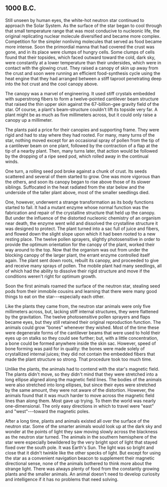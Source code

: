 ## 1000 B.C.
Still unseen by human eyes, the white-hot neutron star continued to approach the Solar System. As the surface of the star began to cool through that small temperature range that was most conducive to nucleonic life, the original replicating nuclear molecule diversified and became more complex. Competition for the simpler nonliving molecules that served as food became more intense. Soon the primordial manna that had covered the crust was gone, and in its place were clumps of hungry cells. Some clumps of cells found that their topsides, which faced outward toward the cold, dark sky, were constantly at a lower temperature than their undersides, which were in contact with the glowing crust. They raised a canopy of skin up away from the crust and soon were running an efficient food-synthesis cycle using the heat engine that they had arranged between a stiff taproot penetrating deep into the hot crust and the cool canopy above.

The canopy was a marvel of engineering. It used stiff crystals embedded with superstrong fibers to form a twelve-pointed cantilever beam structure that raised the thin upper skin against the 67-billion-gee gravity field of the star. Of course, a plant's beam-structure couldn't lift its topside very far. A plant might be as much as five millimeters across, but it could only raise a canopy up a millimeter.

The plants paid a price for their canopies and supporting frame. They were rigid and had to stay where they had rooted. For many, many turns of the star, nothing moved except for an occasional spray of pollen from the tip of a cantilever beam on one plant, followed by the contraction of a flap at the tip of a nearby plant. Then, many turns later, that action would be followed by the dropping of a ripe seed pod, which rolled away in the continual winds.

One turn, a rolling seed pod broke against a chunk of crust. Its seeds scattered and several of them started to grow. One was more vigorous than the others, and soon its canopy began to rise above those of its slower siblings. Suffocated in the heat radiated from the star below and the underside of the taller plant above, most of the smaller seedlings died.

One, however, underwent a strange transformation as its body functions started to fail. It had a mutant enzyme whose normal function was the fabrication and repair of the crystalline structure that held up the canopy. But under the influence of the distorted nucleonic chemistry of an organism near death, the enzyme went wild and dissolved the crystalline structure it was designed to protect. The plant turned into a sac full of juice and fibers, and flowed down the slight slope upon which it had been rooted to a new resting place. The twelve pollen sprayers, slightly photosensitive in order to provide the optimum orientation for the canopy of the plant, worked their way around to the top. Now that the organism was out from under the blocking canopy of the larger plant, the errant enzyme controlled itself again. The plant sent down roots, rebuilt its canopy, and proceeded to give and receive many sprays of pollen. The mobile plant had many seedlings, all of which had the ability to dissolve their rigid structure and move if the conditions weren't right for optimum growth.

Soon the first animals roamed the surface of the neutron star, stealing seed pods from their immobile cousins and learning that there were many good things to eat on the star---especially each other.

Like the plants they came from, the neutron star animals were only five millimeters across, but, lacking stiff internal structures, they were flattened by the gravitation. The twelve photosensitive pollen sprayers and flaps became eyes, but they still retained their original reproduction function. The animals could grow "bones" whenever they wished. Most of the time these were degenerate forms of the cantilever beams that were used to hold their eyes up on stalks so they could see further; but, with a little concentration, a bone could be formed anywhere inside the skin sac. However, speed of bone forming was paid for in quality: the bones were made solely of crystallized internal juices; they did not contain the embedded fibers that made the plant structure so strong. That procedure took too much time.

Unlike the plants, the animals had to contend with the star's magnetic field. The plants didn't move, so they didn't mind that they were stretched into a long ellipse aligned along the magnetic field lines. The bodies of the animals were also stretched into long ellipses, but since their eyes were stretched by the same amount, they were not aware of the distortion. However, the animals found that it was much harder to move across the magnetic field lines than along them. Most gave up trying. To them the world was nearly one-dimensional. The only easy directions in which to travel were "east" and "west"---toward the magnetic poles.

After a long time, plants and animals existed all over the surface of the neutron star. Some of the smarter animals would look up at the dark sky and wonder at the points of light they saw moving slowly across the blackness as the neutron star turned. The animals in the southern hemisphere of the star were especially bewildered by the very bright spot of light that stayed fixed over the south pole. It was Earth's Sun. The light was so bright and close that it didn't twinkle like the other specks of light. But except for using the star as a convenient navigation beacon to supplement their magnetic directional sense, none of the animals bothered to think more about the strange light. There was always plenty of food from the constantly growing plants and the smaller animals. An animal doesn't need to develop curiosity and intelligence if it has no problems that need solving.